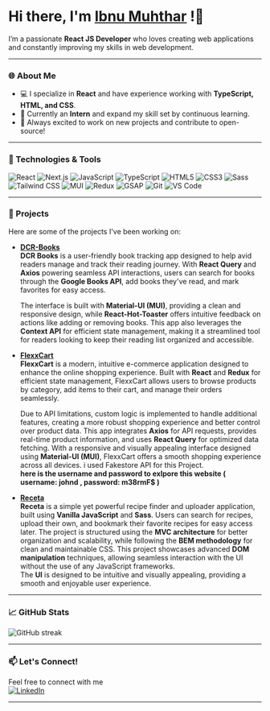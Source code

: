 # Hi there, I'm [Ibnu Muhthar](https://ibnumuhthar.netlify.app) !👋 
  

I’m a passionate **React JS Developer** who loves creating web applications and constantly improving my skills in web development. 
 

---

### 🌐 About Me
- 💻 I specialize in **React** and have experience working with **TypeScript, HTML, and CSS**.
- 🌱 Currently an **Intern** and expand my skill set by continuous learning.
- 🚀 Always excited to work on new projects and contribute to open-source!

---

### 🔧 Technologies & Tools
![React](https://img.shields.io/badge/React-20232A?style=for-the-badge&logo=react&logoColor=61DAFB)
![Next.js](https://img.shields.io/badge/Next.js-000000?style=for-the-badge&logo=nextdotjs&logoColor=white)
![JavaScript](https://img.shields.io/badge/JavaScript-F7DF1E?style=for-the-badge&logo=javascript&logoColor=black)
![TypeScript](https://img.shields.io/badge/TypeScript-007ACC?style=for-the-badge&logo=typescript&logoColor=white)
![HTML5](https://img.shields.io/badge/HTML5-E34F26?style=for-the-badge&logo=html5&logoColor=white)
![CSS3](https://img.shields.io/badge/CSS3-1572B6?style=for-the-badge&logo=css3&logoColor=white)
![Sass](https://img.shields.io/badge/Sass-CC6699?style=for-the-badge&logo=sass&logoColor=white)
![Tailwind CSS](https://img.shields.io/badge/Tailwind_CSS-38B2AC?style=for-the-badge&logo=tailwind-css&logoColor=white)
![MUI](https://img.shields.io/badge/MUI-007FFF?style=for-the-badge&logo=mui&logoColor=white)
![Redux](https://img.shields.io/badge/Redux-764ABC?style=for-the-badge&logo=redux&logoColor=white)
![GSAP](https://img.shields.io/badge/GSAP-88CE02?style=for-the-badge&logo=greensock&logoColor=white)
![Git](https://img.shields.io/badge/Git-F05032?style=for-the-badge&logo=git&logoColor=white)
![VS Code](https://img.shields.io/badge/VS_Code-007ACC?style=for-the-badge&logo=visual%20studio%20code&logoColor=white)

---

### 📂 Projects
Here are some of the projects I've been working on:

- **[DCR-Books](https://dcrbooks.netlify.app/)**  
  **DCR Books** is a user-friendly book tracking app designed to help avid readers manage and track their reading journey. With **React Query** and **Axios** powering seamless API interactions, users can search for books through the **Google Books API**, add books they've read, and mark favorites for easy access.

  The interface is built with **Material-UI (MUI)**, providing a clean and responsive design, while **React-Hot-Toaster** offers intuitive feedback on actions like adding or removing books. This app also leverages the **Context API** for efficient state management, making it a streamlined tool for readers looking to keep their reading list organized and accessible.

- **[FlexxCart](https://flexxcart.netlify.app/)**  
  **FlexxCart** is a modern, intuitive e-commerce application designed to enhance the online shopping experience. Built with **React** and **Redux** for efficient state management, FlexxCart allows users to browse products by category, add items to their cart, and manage their orders seamlessly.

  Due to API limitations, custom logic is implemented to handle additional features, creating a more robust shopping experience and better control over product data. This app integrates **Axios** for API requests, provides real-time product information, and uses **React Query** for optimized data fetching. With a responsive and visually appealing interface designed using **Material-UI (MUI)**, FlexxCart offers a smooth shopping experience across all devices. i used Fakestore API for this Project.  
**here is the username and password to exlpore this website ( username: johnd , password: m38rmF$ )**

- **[Receta](https://receta-recipe.netlify.app/)**  
**Receta** is a simple yet powerful recipe finder and uploader application, built using **Vanilla JavaScript** and **Sass**. Users can search for recipes, upload their own, and bookmark their favorite recipes for easy access later. The project is structured using the **MVC architecture** for better organization and scalability, while following the **BEM methodology** for clean and maintainable CSS. This project showcases advanced **DOM manipulation** techniques, allowing seamless interaction with the UI without the use of any JavaScript frameworks.  
The **UI** is designed to be intuitive and visually appealing, providing a smooth and enjoyable user experience.


---


### 📈 GitHub Stats
![GitHub streak](https://github-readme-streak-stats.herokuapp.com/?user=ib-inu&theme=dark)



---

### 📫 Let's Connect!
Feel free to connect with me  
 [![LinkedIn](https://img.shields.io/badge/LinkedIn-0077B5?style=for-the-badge&logo=linkedin&logoColor=white)](https://www.linkedin.com/in/ibnu-muhthar-57604b314)


---
